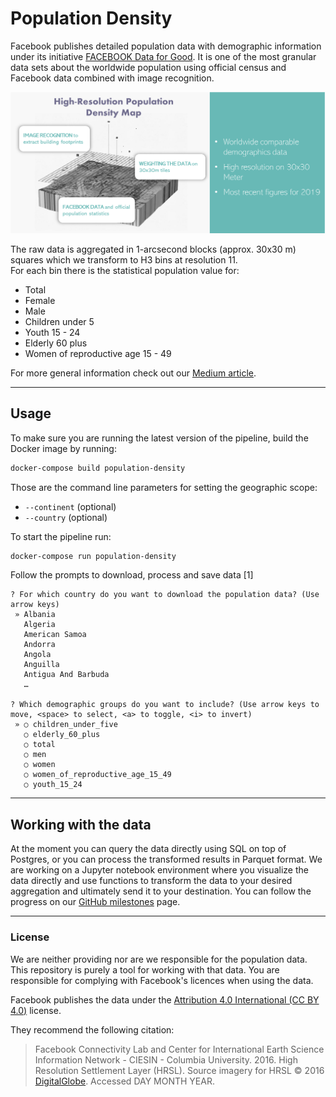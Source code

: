 # Population Density

Facebook publishes detailed population data with demographic information under its initiative 
[FACEBOOK Data for Good](https://dataforgood.fb.com/tools/population-density-maps/).
It is one of the most granular data sets about the worldwide population using official census and Facebook data combined 
with image recognition.

![Population Density Overview](../../../docs/images/population_density_overview.png)

The raw data is aggregated in 1-arcsecond blocks (approx. 30x30 m) squares which we transform to H3 bins at 
resolution 11.<br/>
For each bin there is the statistical population value for:
- Total
- Female
- Male
- Children under 5
- Youth 15 - 24
- Elderly 60 plus
- Women of reproductive age 15 - 49

For more general information check out our 
[Medium article](https://medium.com/kuwala-io/querying-the-most-granular-demographics-dataset-62da16b441a8). 

---

## Usage

To make sure you are running the latest version of the pipeline, build the Docker image by running:

```zsh
docker-compose build population-density
```

Those are the command line parameters for setting the geographic scope:

- `--continent` (optional)
- `--country` (optional)

To start the pipeline run:

```zsh
docker-compose run population-density
```

Follow the prompts to download, process and save data [1]

```console
? For which country do you want to download the population data? (Use arrow keys)
 » Albania
   Algeria
   American Samoa
   Andorra
   Angola
   Anguilla
   Antigua And Barbuda
   …
   
? Which demographic groups do you want to include? (Use arrow keys to move, <space> to select, <a> to toggle, <i> to invert)
 » ○ children_under_five
   ○ elderly_60_plus
   ○ total
   ○ men
   ○ women
   ○ women_of_reproductive_age_15_49
   ○ youth_15_24
```

---

## Working with the data

At the moment you can query the data directly using SQL on top of Postgres, or you can process the transformed results 
in Parquet format. We are working on a Jupyter notebook environment where you visualize the data directly and use 
functions to transform the data to your desired aggregation and ultimately send it to your destination. You can follow 
the progress on our [GitHub milestones](https://github.com/kuwala-io/kuwala/milestones) page.

---
### License

We are neither providing nor are we responsible for the population data. This repository is purely a tool for working 
with that data. You are responsible for complying with Facebook's licences when using the data.

Facebook publishes the data under the 
[Attribution 4.0 International (CC BY 4.0)](https://creativecommons.org/licenses/by/4.0/) license.

They recommend the following citation:
> Facebook Connectivity Lab and Center for International Earth Science Information Network - CIESIN - Columbia 
> University. 2016. High Resolution Settlement Layer (HRSL). Source imagery for HRSL © 2016 
> [DigitalGlobe](http://explore.digitalglobe.com/Basemap-Vivid.html). Accessed DAY MONTH YEAR.